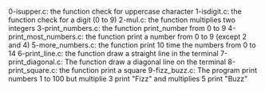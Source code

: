 0-isupper.c: the function check for uppercase character
1-isdigit.c: the function check for a digit (0 to 9)
2-mul.c: the function multiplies two integers
3-print_numbers.c: the function print_number from 0 to 9
4-print_most_numbers.c: the function print a number from 0 to 9 (except 2 and 4)
5-more_numbers.c: the function print 10 time the numbers from 0 to 14
6-print_line.c: the function draw a straight line in the terminal
7-print_diagonal.c: The function draw a diagonal line on the terminal
8-print_square.c: the function print a square
9-fizz_buzz.c: The program print numbers 1 to 100 but multiplie 3 print "Fizz" and multiplies 5 print "Buzz" 
